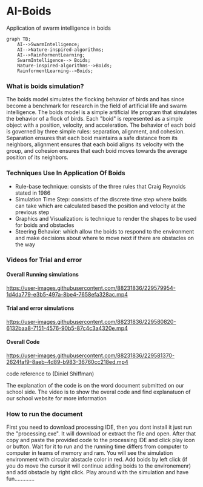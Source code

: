 # AI-Boids
Application of swarm intelligence in boids 
```mermaid
graph TB;
    AI-->SwarmIntelligence;
    AI-->Nature-inspired-algorithms;
    AI-->RainformentLearning;
    SwarmIntelligence--> Boids;
    Nature-inspired-algorithms-->Boids;
    RainformentLearning-->Boids;
``` 
### What is boids simulation?
The boids model simulates the flocking behavior of birds and has since become a benchmark for research in the field of artificial life and swarm intelligence. The boids model is a simple artificial life program that simulates the behavior of a flock of birds. Each "boid" is represented as a simple object with a position, velocity, and acceleration. The behavior of each boid is governed by three simple rules: separation, alignment, and cohesion. Separation ensures that each boid maintains a safe distance from its neighbors, alignment ensures that each boid aligns its velocity with the group, and cohesion ensures that each boid moves towards the average position of its neighbors.

### Techniques Use In Application Of Boids
* Rule-base technique: consists of the three rules that Craig Reynolds stated in 1986
* Simulation Time Step: consists of the discrete time step where boids can take which are calculated based the position and velocity at the previous step
* Graphics and Visualization:  is technique to render the shapes to be used for boids and obstacles
* Steering Behavior: which allow the boids to respond to the environment and make decisions about where to move next if there are obstacles on the way

### Videos for Trial and error

#### Overall Running simulations
https://user-images.githubusercontent.com/88231836/229579954-1d4da779-e3b5-497a-8be4-7658efa328ac.mp4

#### Trial and error simulations
https://user-images.githubusercontent.com/88231836/229580820-6132baa8-7151-4576-90b5-87c4c3a4320e.mp4

#### Overall Code
https://user-images.githubusercontent.com/88231836/229581370-2624faf9-8aeb-4d89-b983-36760cc218ed.mp4

code reference to (Diniel Shiffman)

The explanation of the code is on the word document submitted on our school side. The video is to show the overal code and find explanatuon of our school website for more information

### How to run the document
First you need to download processing IDE, then you dont install it just run the "processing.exe". It will download or extract the file and open. After that copy and paste the provided code to the processing IDE and click play icon or button. Wait for it to run and the running time differs from computer to computer in teams of memory and ram. You will see the simulation environment with circular abstacle color in red. Add boids by left click (if you do move the cursor it will continue adding boids to the environemenr) and add obstacle by right click. Play around with the simulation and have fun.............


